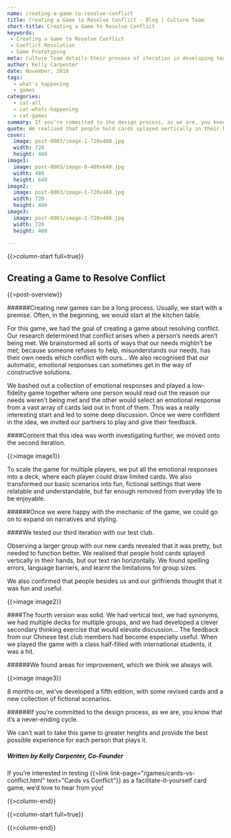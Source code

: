 ```yaml
---
name: creating-a-game-to-resolve-conflict
title: Creating a Game to Resolve Conflict - Blog | Culture Team
short-title: Creating a Game to Resolve Conflict
keywords: 
 - Creating a Game to Resolve Conflict
 - Conflict Resolution
 - Game Prototyping
meta: Culture Team details their process of iteration in developing team building games in their blog article, 'Creating a Game to Resolve Conflict'.
author: Kelly Carpenter
date: November, 2018
tags:
  - what's happening
  - games
categories:
  - cat-all
  - cat-whats-happening
  - cat-games
summary: If you’re committed to the design process, as we are, you know that it’s a never-ending cycle. In this blog, we detail the first five iterations of the Cards vs Conflict game development cycle.
quote: We realised that people hold cards splayed vertically in their hands, but our text ran horizontally. We found spelling errors, language barriers, and learnt the limitations for group sizes. 
cover:
  image: post-0003/image-1-720x480.jpg
  width: 720
  height: 480
image1:
  image: post-0003/image-0-480x640.jpg
  width: 480
  height: 640
image2:
  image: post-0003/image-1-720x480.jpg
  width: 720
  height: 480
image3:
  image: post-0003/image-2-720x480.jpg
  width: 720
  height: 480

---
```

{{>column-start full=true}}

## Creating a Game to Resolve Conflict

{{>post-overview}}

######Creating new games can be a long process. Usually, we start with a premise. Often, in the beginning, we would start at the kitchen table.

For this game, we had the goal of creating a game about resolving conflict. Our research determined that conflict arises when a person’s needs aren’t being met. We brainstormed all sorts of ways that our needs mightn’t be met; because someone refuses to help, misunderstands our needs, has their own needs which conflict with ours… We also recognised that our automatic, emotional responses can sometimes get in the way of constructive solutions.

We bashed out a collection of emotional responses and played a low-fidelity game together where one person would read out the reason our needs weren’t being met and the other would select an emotional response from a vast array of cards laid out in front of them. This was a really interesting start and led to some deep discussion. Once we were confident in the idea, we invited our partners to play and give their feedback. 

####Content that this idea was worth investigating further, we moved onto the second iteration.

{{>image image1}}

To scale the game for multiple players, we put all the emotional responses into a deck, where each player could draw limited cards. We also transformed our basic scenarios into fun, fictional settings that were relatable and understandable, but far enough removed from everyday life to be enjoyable.

######Once we were happy with the mechanic of the game, we could go on to expand on narratives and styling.

####We tested our third iteration with our test club.

Observing a larger group with our new cards revealed that it was pretty, but needed to function better. We realised that people hold cards splayed vertically in their hands, but our text ran horizontally. We found spelling errors, language barriers, and learnt the limitations for group sizes. 

We also confirmed that people besides us and our girlfriends thought that it was fun and useful.

{{>image image2}}

####The fourth version was solid. 
We had vertical text, we had synonyms, we had multiple decks for multiple groups, and we had developed a clever secondary thinking exercise that would elevate discussion... The feedback from our Chinese test club members had become especially useful. When we played the game with a class half-filled with international students, it was a hit.

######We found areas for improvement, which we think we always will. 

{{>image image3}}

8 months on, we’ve developed a fifth edition, with some revised cards and a new collection of fictional scenarios. 

######If you’re committed to the design process, as we are, you know that it’s a never-ending cycle. 

We can’t wait to take this game to greater heights and provide the best possible experience for each person that plays it.

##### _Written by Kelly Carpenter, Co-Founder_ 

If you’re interested in testing {{>link link-page="/games/cards-vs-conflict.html" text="Cards vs Conflict"}} as a facilitate-it-yourself card game, we’d love to hear from you!

{{>column-end}}

{{>column-start full=true}}

{{>column-end}}